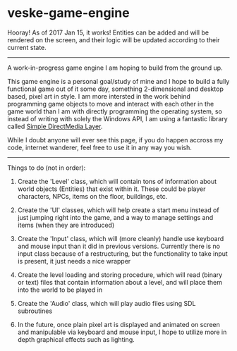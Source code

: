 # veske-game-engine

Hooray! As of 2017 Jan 15, it works! Entities can be added and will be rendered on the screen, and their logic will be updated according to their current state.

---

A work-in-progress game engine I am hoping to build from the ground up.

This game engine is a personal goal/study of mine and I hope to build a fully functional game out of it some day, something 2-dimensional and desktop based, pixel art in style. I am more intersted in the work behind programming game objects to move and interact with each other in the game world than I am with directly programming the operating system, so instead of writing with solely the Windows API, I am using a fantastic library called [Simple DirectMedia Layer](https://www.libsdl.org/).

While I doubt anyone will ever see this page, if you do happen accross my code, internet wanderer, feel free to use it in any way you wish.

---

Things to do (not in order):

1. Create the 'Level' class, which will contain tons of information about world objects (Entities) that exist within it. These could be player characters, NPCs, items on the floor, buildings, etc.

2. Create the 'UI' classes, which will help create a start menu instead of just jumping right into the game, and a way to manage settings and items (when they are introduced)

3. Create the 'Input' class, which will (more cleanly) handle use keyboard and mouse input than it did in previous versions. Currently there is no input class because of a restructuring, but the functionality to take input is present, it just needs a nice wrapper

4. Create the level loading and storing procedure, which will read (binary or text) files that contain information about a level, and will place them into the world to be played in

5. Create the 'Audio' class, which will play audio files using SDL subroutines

6. In the future, once plain pixel art is displayed and animated on screen and manipulable via keyboard and mouse input, I hope to utilize more in depth graphical effects such as lighting.
